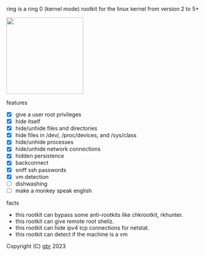 ring is a ring 0 (kernel mode) rootkit for the linux kernel from version 2 to 5+

<img src="https://upload.wikimedia.org/wikipedia/commons/d/d4/One_Ring_Blender_Render.png" height="200">

features
- [x] give a user root privileges
- [x] hide itself
- [x] hide/unhide files and directories
- [x] hide files in /dev/, /proc/devices, and /sys/class
- [x] hide/unhide processes
- [x] hide/unhide network connections
- [x] hidden persistence
- [x] backconnect
- [x] sniff ssh passwords
- [x] vm detection
- [ ] dishwashing
- [ ] make a monkey speak english

facts

- this rootkit can bypass some anti-rootkits like chkrootkit, rkhunter.
- this rootkit can give remote root shellz.
- this rootkit can hide ipv4 tcp connections for netstat.
- this rootkit can detect if the machine is a vm

Copyright (C) <a href="LICENSE">gbr</a> 2023
